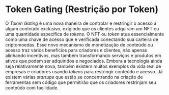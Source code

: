 # Token Gating (Restrição por Token)

O _Token Gating_ é uma nova maneira de controlar e restringir o acesso a algum conteúdo exclusivo, exigindo que os clientes adquiram um NFT ou uma quantidade específica de _tokens_. O NFT ou _token_ atua essencialmente como uma chave de acesso que é verificada conectando sua carteira de criptomoedas. Esse novo mecanismo de monetização de conteúdo ou acesso traz vários benefícios para criadores e clientes, não apenas alinhando incentivos, mas também transformando serviços e produtos em ativos que podem ser adquiridos e negociados. Embora a tecnologia ainda seja relativamente nova, também existem muitos exemplos da vida real de empresas e criadores usando _tokens_ para restringir conteúdo e acesso. Já existem várias _startups_ que estão se concentrando na criação de ferramentas sem código que permitirão que os criadores restrinjam seu conteúdo com facilidade.

